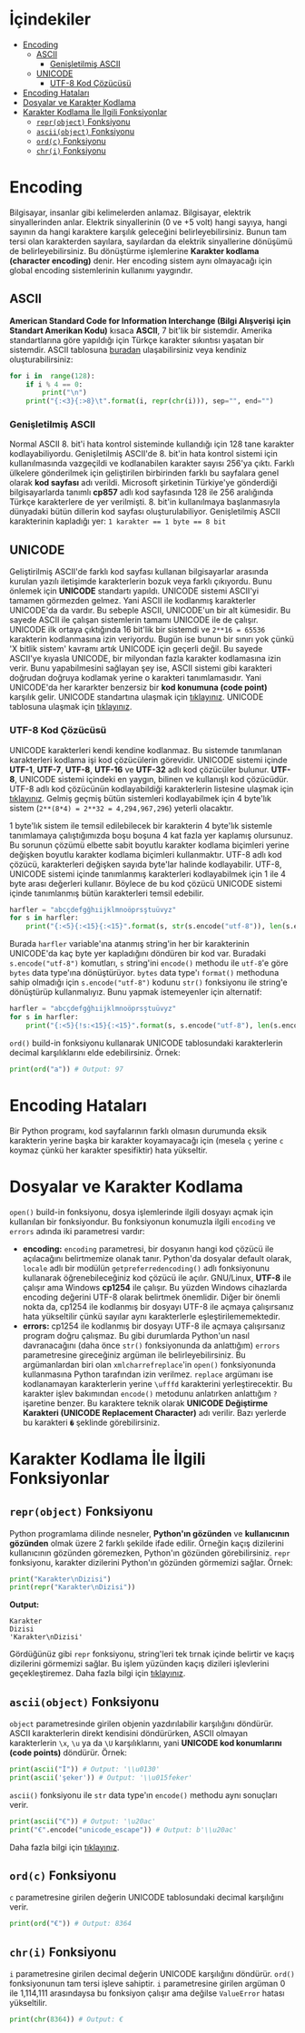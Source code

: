 ﻿# İçindekiler

- [Encoding](#1)
    - [ASCII](#1.1)
        - [Genişletilmiş ASCII](#1.1.1)
    - [UNICODE](#1.2)
        - [UTF-8 Kod Çözücüsü](#1.2.1)
- [Encoding Hataları](#2)
- [Dosyalar ve Karakter Kodlama](#3)
- [Karakter Kodlama İle İlgili Fonksiyonlar](#4)
    - [`repr(object)` Fonksiyonu](#4.1)
    - [`ascii(object)` Fonksiyonu](#4.2)
    - [`ord(c)` Fonksiyonu](#4.3)
    - [`chr(i)` Fonksiyonu](#4.4)

<h1 id="1">Encoding</h1>

Bilgisayar, insanlar gibi kelimelerden anlamaz. Bilgisayar, elektrik sinyallerinden anlar. Elektrik sinyallerinin (0 ve +5 volt) hangi sayıya, hangi sayının da hangi karaktere karşılık geleceğini belirleyebilirsiniz. Bunun tam tersi olan karakterden sayılara, sayılardan da elektrik sinyallerine dönüşümü de belirleyebilirsiniz. Bu dönüştürme işlemlerine **Karakter kodlama (character encoding)** denir. Her encoding sistem aynı olmayacağı için global encoding sistemlerinin kullanımı yaygındır.

<h2 id="1.1">ASCII</h2>

**American Standard Code for Information Interchange (Bilgi Alışverişi için Standart Amerikan Kodu)** kısaca **ASCII**, 7 bit'lik bir sistemdir. Amerika standartlarına göre yapıldığı için Türkçe karakter sıkıntısı yaşatan bir sistemdir. ASCII tablosuna [buradan](http://www.asciitable.com/) ulaşabilirsiniz veya kendiniz oluşturabilirsiniz:
```py
for i in  range(128):
	if i % 4 == 0:
		print("\n")
	print("{:<3}{:>8}\t".format(i, repr(chr(i))), sep="", end="")
```

<h3 id="1.1.1">Genişletilmiş ASCII</h3>

Normal ASCII 8. bit'i hata kontrol sisteminde kullandığı için 128 tane karakter kodlayabiliyordu. Genişletilmiş ASCII'de 8. bit'in hata kontrol sistemi için kullanılmasında vazgeçildi ve kodlanabilen karakter sayısı 256'ya çıktı. Farklı ülkelere gönderilmek için geliştirilen birbirinden farklı bu sayfalara genel olarak **kod sayfası** adı verildi. Microsoft şirketinin Türkiye'ye gönderdiği bilgisayarlarda tanımlı **cp857** adlı kod sayfasında 128 ile 256 aralığında Türkçe karakterlere de yer verilmişti. 8. bit'in kullanılmaya başlanmasıyla dünyadaki bütün dillerin kod sayfası oluşturulabiliyor. Genişletilmiş ASCII karakterinin kapladığı yer: `1 karakter == 1 byte == 8 bit`

<h2 id="1.2">UNICODE</h2>

Geliştirilmiş ASCII'de farklı kod sayfası kullanan bilgisayarlar arasında kurulan yazılı iletişimde karakterlerin bozuk veya farklı çıkıyordu. Bunu önlemek için **UNICODE** standartı yapıldı. UNICODE sistemi ASCII'yi tamamen görmezden gelmez. Yani ASCII ile kodlanmış karakterler UNICODE'da da vardır. Bu sebeple ASCII, UNICODE'un bir alt kümesidir. Bu sayede ASCII ile çalışan sistemlerin tamamı UNICODE ile de çalışır. UNICODE ilk ortaya çıktığında 16 bit'lik bir sistemdi ve `2**16 = 65536` karakterin kodlanmasına izin veriyordu. Bugün ise bunun bir sınırı yok çünkü 'X bitlik sistem' kavramı artık UNICODE için geçerli değil. Bu sayede ASCII'ye kıyasla UNICODE, bir milyondan fazla karakter kodlamasına izin verir. Bunu yapabilmesini sağlayan şey ise, ASCII sistemi gibi karakteri doğrudan doğruya kodlamak yerine o karakteri tanımlamasıdır. Yani UNICODE'da her kararkter benzersiz bir **kod konumuna (code point)** karşılık gelir. UNICODE standartına ulaşmak için [tıklayınız](http://www.unicode.org/versions/Unicode6.2.0/UnicodeStandard-6.2.pdf). UNICODE tablosuna ulaşmak için [tıklayınız](https://unicode-table.com/tr/).

<h3 id="1.2.1">UTF-8 Kod Çözücüsü</h3>

UNICODE karakterleri kendi kendine kodlanmaz. Bu sistemde tanımlanan karakterleri kodlama işi kod çözücülerin görevidir. UNICODE sistemi içinde **UTF-1**, **UTF-7**, **UTF-8**, **UTF-16** ve **UTF-32** adlı kod çözücüler bulunur. **UTF-8**, UNICODE sistemi içindeki en yaygın, bilinen ve kullanışlı kod çözücüdür. UTF-8 adlı kod çözücünün kodlayabildiği karakterlerin listesine ulaşmak için [tıklayınız](http://www.fileformat.info/info/charset/UTF-8/list.htm). Gelmiş geçmiş bütün sistemleri kodlayabilmek için 4 byte'lık sistem (`2**(8*4) = 2**32 = 4,294,967,296`) yeterli olacaktır.

1 byte'lık sistem ile temsil edilebilecek bir karakterin 4 byte'lık sistemle tanımlamaya çalıştığımızda boşu boşuna 4 kat fazla yer kaplamış olursunuz. Bu sorunun çözümü elbette sabit boyutlu karakter kodlama biçimleri yerine değişken boyutlu karakter kodlama biçimleri kullanmaktır. UTF-8 adlı kod çözücü, karakterleri değişken sayıda byte'lar halinde kodlayabilir. UTF-8, UNICODE sistemi içinde tanımlanmış karakterleri kodlayabilmek için 1 ile 4 byte arası değerleri kullanır. Böylece de bu kod çözücü UNICODE sistemi içinde tanımlanmış bütün karakterleri temsil edebilir.
```py
harfler = "abcçdefgğhıijklmnoöprsştuüvyz"
for s in harfler:
	print("{:<5}{:<15}{:<15}".format(s, str(s.encode("utf-8")), len(s.encode("utf-8"))))
```
Burada `harfler` variable'ına atanmış string'in her bir karakterinin UNICODE'da kaç byte yer kapladığını döndüren bir kod var. Buradaki `s.encode("utf-8")` komutları, `s` string'ini `encode()` methodu ile `utf-8`'e göre `bytes` data type'ına dönüştürüyor. `bytes` data type'ı `format()` methoduna sahip olmadığı için `s.encode("utf-8")` kodunu `str()` fonksiyonu ile string'e dönüştürüp kullanmalıyız. Bunu yapmak istemeyenler için alternatif:
```py
harfler = "abcçdefgğhıijklmnoöprsştuüvyz"
for s in harfler:
	print("{:<5}{!s:<15}{:<15}".format(s, s.encode("utf-8"), len(s.encode("utf-8"))))
```
`ord()` build-in fonksiyonu kullanarak UNICODE tablosundaki karakterlerin decimal karşılıklarını elde edebilirsiniz. Örnek:
```py
print(ord("a")) # Output: 97
```

<h1 id="2">Encoding Hataları</h1>

Bir Python programı, kod sayfalarının farklı olmasın durumunda eksik karakterin yerine başka bir karakter koyamayacağı için (mesela `ç` yerine `c` koymaz çünkü her karakter spesifiktir) hata yükseltir.

<h1 id="3">Dosyalar ve Karakter Kodlama</h1>

`open()` build-in fonksiyonu, dosya işlemlerinde ilgili dosyayı açmak için kullanılan bir fonksiyondur. Bu fonksiyonun konumuzla ilgili `encoding` ve `errors` adında iki parametresi vardır:
- **encoding:** `encoding` parametresi, bir dosyanın hangi kod çözücü ile açılacağını belirtmemize olanak tanır. Python'da dosyalar default olarak, `locale` adlı bir modülün `getpreferredencoding()` adlı fonksiyonunu kullanarak öğrenebileceğiniz kod çözücü ile açılır. GNU/Linux, **UTF-8** ile çalışır ama Windows **cp1254** ile çalışır. Bu yüzden Windows cihazlarda encoding değerini UTF-8 olarak belirtmek önemlidir. Diğer bir önemli nokta da, cp1254 ile kodlanmış bir dosyayı UTF-8 ile açmaya çalışırsanız hata yükseltilir çünkü sayılar aynı karakterlerle eşleştirilememektedir.
- **errors:** cp1254 ile kodlanmış bir dosyayı UTF-8 ile açmaya çalışırsanız program doğru çalışmaz. Bu gibi durumlarda Python'un nasıl davranacağını (daha önce `str()` fonksiyonunda da anlattığım) `errors` parametresine gireceğiniz argüman ile belirleyebilirsiniz. Bu argümanlardan biri olan `xmlcharrefreplace`'in `open()` fonksiyonunda kullanmasına Python tarafından izin verilmez. `replace` argümanı ise kodlanamayan karakterlerin yerine `\ufffd` karakterini yerleştirecektir. Bu karakter işlev bakımından `encode()` metodunu anlatırken anlattığım `?` işaretine benzer. Bu karaktere teknik olarak **UNICODE Değiştirme Karakteri (UNICODE Replacement Character)** adı verilir. Bazı yerlerde bu karakteri `�` şeklinde görebilirsiniz.

<h1 id="4">Karakter Kodlama İle İlgili Fonksiyonlar</h1>

<h2 id="4.1"><code>repr(object)</code> Fonksiyonu</h2>

Python programlama dilinde nesneler, **Python'ın gözünden** ve **kullanıcının gözünden** olmak üzere 2 farklı şekilde ifade edilir. Örneğin kaçış dizilerini kullanıcının gözünden göremezken, Python'ın gözünden görebilirsiniz. `repr` fonksiyonu, karakter dizilerini Python'ın gözünden görmemizi sağlar. Örnek:
```py
print("Karakter\nDizisi")
print(repr("Karakter\nDizisi"))
```
**Output:**
```
Karakter
Dizisi
'Karakter\nDizisi'
```
Gördüğünüz gibi `repr` fonksiyonu, string'leri tek tırnak içinde belirtir ve kaçış dizilerini görmemizi sağlar. Bu işlem yüzünden kaçış dizileri işlevlerini geçekleştiremez. Daha fazla bilgi için [tıklayınız](https://docs.python.org/3/library/functions.html#repr).

<h2 id="4.2"><code>ascii(object)</code> Fonksiyonu</h2>

`object` parametresinde girilen objenin yazdırılabilir karşılığını döndürür. ASCII karakterlerin direkt kendisini döndürürken, ASCII olmayan karakterlerin `\x`, `\u` ya da `\U` karşılıklarını, yani **UNICODE kod konumlarını (code points)** döndürür. Örnek:
```py
print(ascii("İ")) # Output: '\\u0130'
print(ascii('şeker')) # Output: '\\u015feker'
```
`ascii()` fonksiyonu ile `str` data type'ın `encode()` methodu aynı sonuçları verir.
```py
print(ascii("€")) # Output: '\u20ac'
print("€".encode("unicode_escape")) # Output: b'\\u20ac'
```
Daha fazla bilgi için [tıklayınız](https://docs.python.org/3/library/functions.html#ascii).

<h2 id="4.3"><code>ord(c)</code> Fonksiyonu</h2>

`c` parametresine girilen değerin UNICODE tablosundaki decimal karşılığını verir.
```py
print(ord("€")) # Output: 8364
```

<h2 id="4.4"><code>chr(i)</code> Fonksiyonu</h2>

`i` parametresine girilen decimal değerin UNICODE karşılığını döndürür. `ord()` fonksiyonunun tam tersi işleve sahiptir. `i` parametresine girilen argüman 0 ile 1,114,111 arasındaysa bu fonksiyon çalışır ama değilse `ValueError` hatası yükseltilir.
```py
print(chr(8364)) # Output: €
```